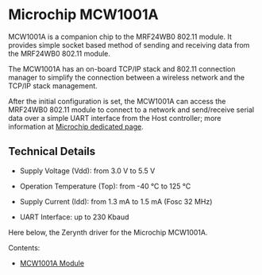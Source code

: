 # Microchip MCW1001A

MCW1001A is a companion chip to the MRF24WB0 802.11 module. It provides simple socket based method of sending and receiving data from the MRF24WB0 802.11 module.

The MCW1001A has an on-board TCP/IP stack and 802.11 connection manager to simplify the connection between a wireless network and the TCP/IP stack management.

After the initial configuration is set, the MCW1001A can access the MRF24WB0 802.11 module to connect to a network and send/receive serial data over a simple UART interface from the Host controller; more information at [Microchip dedicated page](http://www.microchip.com/wwwproducts/en/MCW1001A).

## Technical Details


* Supply Voltage (Vdd): from 3.0 V to 5.5 V


* Operation Temperature (Top): from -40 °C to 125 °C


* Supply Current (Idd): from 1.3 mA to 1.5 mA (Fosc 32 MHz)


* UART Interface: up to 230 Kbaud

Here below, the Zerynth driver for the Microchip MCW1001A.

Contents:


* [MCW1001A Module](https://docs.zerynth.com/latest/official/lib.microchip.mcw1001a/docs/official_lib.microchip.mcw1001a_mcw1001a.html)
<!--stackedit_data:
eyJoaXN0b3J5IjpbOTMxNDYzODExXX0=
-->